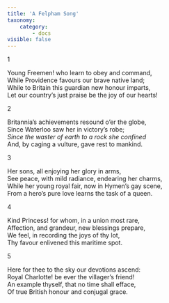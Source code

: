 ```yaml
---
title: 'A Felpham Song'
taxonomy:
    category:
        - docs
visible: false
---
```


1

Young Freemen! who learn to obey and command,  
While Providence favours our brave native land;  
While to Britain this guardian new honour imparts,  
Let our country’s just praise be the joy of our hearts!

2

Britannia’s achievements resound o’er the globe,  
Since Waterloo saw her in victory’s robe;  
*Since the waster of earth to a rock she confined*  
And, by caging a vulture, gave rest to mankind.

3

Her sons, all enjoying her glory in arms,  
See peace, with mild radiance, endearing her charms,  
While her young royal fair, now in Hymen’s gay scene,  
From a hero’s pure love learns the task of a queen.

4

Kind Princess! for whom, in a union most rare,  
Affection, and grandeur, new blessings prepare,  
We feel, in recording the joys of thy lot,  
Thy favour enlivened this maritime spot.  

5

Here for thee to the sky our devotions ascend:  
Royal Charlotte! be ever the villager’s friend!  
An example thyself, that no time shall efface,  
Of true British honour and conjugal grace.
